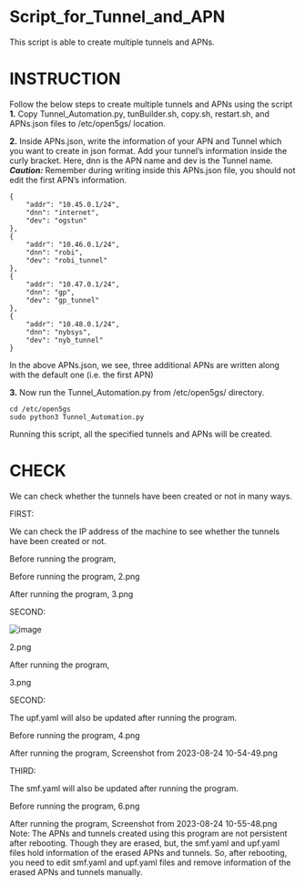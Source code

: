 # Script_for_Tunnel_and_APN

This script is able to create multiple tunnels and APNs.

# INSTRUCTION    
Follow the below steps to create multiple tunnels and APNs using the script 
**1.** Copy Tunnel_Automation.py, tunBuilder.sh, copy.sh, restart.sh, and APNs.json files to /etc/open5gs/ location.

**2.** Inside APNs.json, write the information of your APN and Tunnel which you want to create in json format. Add your tunnel’s information inside the curly bracket. Here, dnn is the APN name and dev is the Tunnel name.
***Caution:*** Remember during writing inside this APNs.json file, you should not edit the first APN’s information.

    {
        "addr": "10.45.0.1/24",
        "dnn": "internet",
        "dev": "ogstun"
    },
    {
        "addr": "10.46.0.1/24",
        "dnn": "robi",
        "dev": "robi_tunnel"
    },
    {
        "addr": "10.47.0.1/24",
        "dnn": "gp",
        "dev": "gp_tunnel"
    },
    {
        "addr": "10.48.0.1/24",
        "dnn": "nybsys",
        "dev": "nyb_tunnel"
    }

In the above APNs.json, we see, three additional APNs are written along with the default one (i.e. the first APN)

**3.** Now run the Tunnel_Automation.py from /etc/open5gs/ directory.

    cd /etc/open5gs
    sudo python3 Tunnel_Automation.py

Running this script, all the specified tunnels and APNs will be created.

# CHECK
We can check whether the tunnels have been created or not in many ways. 

FIRST: 

We can check the IP address of the machine to see whether the tunnels have been created or not.

Before running the program,

Before running the program,
2.png

After running the program,
3.png

SECOND:

![image](https://github.com/AshiqRashid/Script_for_Tunnel_and_APN/assets/136219283/fb65dc94-c34e-4761-8099-58b7789d60dc)


2.png

After running the program,

3.png

SECOND:

The upf.yaml will also be updated after running the program.

Before running the program,
4.png

After running the program,
Screenshot from 2023-08-24 10-54-49.png

 

THIRD:

The smf.yaml will also be updated after running the program.

Before running the program,
6.png

After running the program,
Screenshot from 2023-08-24 10-55-48.png
Note:
The APNs and tunnels created using this program are not persistent after rebooting. Though they are erased, but, the smf.yaml and upf.yaml files hold information of the erased APNs and tunnels. So, after rebooting, you need to edit smf.yaml and upf.yaml files and remove information of the erased APNs and tunnels manually.   
